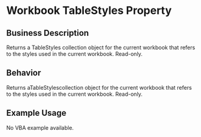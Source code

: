 # Workbook TableStyles Property

## Business Description
Returns a TableStyles collection object for the current workbook that refers to the styles used in the current workbook. Read-only.

## Behavior
Returns aTableStylescollection object for the current workbook that refers to the styles used in the current workbook. Read-only.

## Example Usage
No VBA example available.